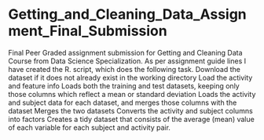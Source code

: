 # Getting_and_Cleaning_Data_Assignment_Final_Submission
Final Peer Graded assignment submission for Getting and Cleaning Data Course from Data Science Specialization.
As per assignment guide lines I have created the R. script, which does the following task.
Download the dataset if it does not already exist in the working directory
Load the activity and feature info
Loads both the training and test datasets, keeping only those columns which reflect a mean or standard deviation
Loads the activity and subject data for each dataset, and merges those columns with the dataset
Merges the two datasets
Converts the activity and subject columns into factors
Creates a tidy dataset that consists of the average (mean) value of each variable for each subject and activity pair.
